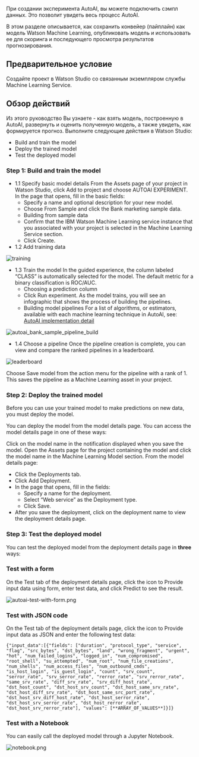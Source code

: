 При создании эксперимента AutoAI, вы можете подключить сэмпл данных. Это позволит увидеть весь процесс AutoAI.

В этом разделе описывается, как сохранить конвейер (пайплайн) как модель Watson Machine Learning, опубликовать модель и использовать ее для скоринга и последующего просмотра результатов прогнозирования.

## Предварительное условие
Создайте проект в Watson Studio со связанным экземпляром службы Machine Learning Service.

## Обзор действий
Из этого руководство  Вы узнаете - как взять модель, построенную в AutoAI, развернуть и оценить полученную модель, а также увидеть, как формируется прогноз. 
Выполните следующие действия в Watson Studio:

* Build and train the model
* Deploy the trained model
* Test the deployed model

### Step 1: Build and train the model
* 1.1 Specify basic model details
From the Assets page of your project in Watson Studio, click Add to project and choose AUTOAI EXPERIMENT.
In the page that opens, fill in the basic fields:
  - Specify a name and optional description for your new model.
  - Choose From Sample and click the Bank marketing sample data.
  - Building from sample data
  - Confirm that the IBM Watson Machine Learning service instance that you associated with your project is selected in the Machine Learning Service section.
  - Click Create.
* 1.2 Add training data

![training](https://github.com/vperrinfr/network_intrusion/blob/master/images/autoai_bank_sample_data.png)

* 1.3 Train the model
In the guided experience, the column labeled “CLASS” is automatically selected for the model. The default metric for a binary classification is ROC/AUC.
  - Choosing a prediction column
  - Click Run experiment. As the model trains, you will see an infographic that shows the process of building the pipelines.
  - Building model pipelines
For a list of algorithms, or estimators, available with each machine learning technique in AutoAI, see: [AutoAI implementation detail](https://dataplatform.cloud.ibm.com/docs/content/wsj/analyze-data/autoai-details.html?audience=wdp)

![autoai_bank_sample_pipeline_build](https://github.com/vperrinfr/network_intrusion/blob/master/images/autoai_bank_sample_pipeline_build2.png)

* 1.4 Choose a pipeline
Once the pipeline creation is complete, you can view and compare the ranked pipelines in a leaderboard.

![leaderboard](https://github.com/vperrinfr/network_intrusion/blob/master/images/autoai_bank_sample_leaderboard2.png)

Choose Save model from the action menu for the pipeline with a rank of 1. This saves the pipeline as a Machine Learning asset in your project.

### Step 2: Deploy the trained model
Before you can use your trained model to make predictions on new data, you must deploy the model.

You can deploy the model from the model details page. You can access the model details page in one of these ways:

Click on the model name in the notification displayed when you save the model.
Open the Assets page for the project containing the model and click the model name in the Machine Learning Model section.
From the model details page:

  - Click the Deployments tab.
  - Click Add Deployment.
  - In the page that opens, fill in the fields:
      - Specify a name for the deployment.
      - Select “Web service” as the Deployment type.
      - Click Save.
  - After you save the deployment, click on the deployment name to view the deployment details page.

### Step 3: Test the deployed model
You can test the deployed model from the deployment details page in **three** ways:

### Test with a form
On the Test tab of the deployment details page, click the icon to Provide input data using form, enter test data, and click Predict to see the result.

![autoai-test-with-form.png](https://github.com/vperrinfr/network_intrusion/blob/master/images/autoai-test-with-form.png)

### Test with JSON code
On the Test tab of the deployment details page, click the icon to Provide input data as JSON and enter the following test data:

```{"input_data":[{"fields": ["duration", "protocol_type", "service", "flag", "src_bytes", "dst_bytes", "land", "wrong_fragment", "urgent", "hot", "num_failed_logins", "logged_in", "num_compromised", "root_shell", "su_attempted", "num_root", "num_file_creations", "num_shells", "num_access_files", "num_outbound_cmds", "is_host_login", "is_guest_login", "count", "srv_count", "serror_rate", "srv_serror_rate", "rerror_rate", "srv_rerror_rate", "same_srv_rate", "diff_srv_rate", "srv_diff_host_rate", "dst_host_count", "dst_host_srv_count", "dst_host_same_srv_rate", "dst_host_diff_srv_rate", "dst_host_same_src_port_rate", "dst_host_srv_diff_host_rate", "dst_host_serror_rate", "dst_host_srv_serror_rate", "dst_host_rerror_rate", "dst_host_srv_rerror_rate"], "values": [**ARRAY_OF_VALUES**]}]}```

### Test with a Notebook

You can easily call the deployed model through a Jupyter Notebook.

![notebook.png](https://github.com/vperrinfr/network_intrusion/blob/master/images/notebook.png)
